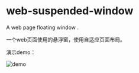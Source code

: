 # web-suspended-window
A web page floating window .

一个web页面使用的悬浮窗，使用自适应页面布局。

演示demo：

![demo](https://github.com/Journey17/web-suspended-window/assets/25453731/06ad26ca-1d0c-46cc-af13-e93182afadc5)
